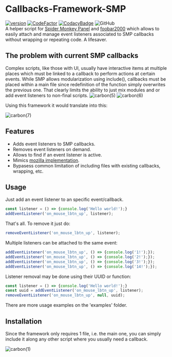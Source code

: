 # Callbacks-Framework-SMP
[![version][version_badge]][changelog]
[![CodeFactor][codefactor_badge]](https://www.codefactor.io/repository/github/regorxxx/Callbacks-Framework-SMP/overview/main)
[![CodacyBadge][codacy_badge]](https://www.codacy.com/gh/regorxxx/Callbacks-Framework-SMP/dashboard?utm_source=github.com&amp;utm_medium=referral&amp;utm_content=regorxxx/Callbacks-Framework-SMPP&amp;utm_campaign=Badge_Grade)
![GitHub](https://img.shields.io/github/license/regorxxx/Callbacks-Framework-SMP)  
A helper script for [Spider Monkey Panel](https://theqwertiest.github.io/foo_spider_monkey_panel) and [foobar2000](https://www.foobar2000.org) which allows to easily attach and manage event listeners associated to SMP callbacks without wrapping or repeating code.  A lifesaver. 

## The problem with current SMP callbacks
Complex scripts, like those with UI, usually have interactive items at multiple places which must be linked to a callback to perform actions at certain events. While SMP allows modularization using include(), callbacks must be placed within a main file since redefinition of the function simply overwrites the previous one. That clearly limits the ability to just mix modules and or add event listeners to non-final scripts.
![carbon(5)](https://user-images.githubusercontent.com/83307074/181040854-b05abb1d-c49e-42c8-83c2-94b847485a57.png)
![carbon(6)](https://user-images.githubusercontent.com/83307074/181041496-78448af2-8147-443e-a0f0-2f0109b71658.png)

Using this framework it would translate into this:

![carbon(7)](https://user-images.githubusercontent.com/83307074/181042039-6813117b-ea2c-485e-a131-86c7565fd695.png)

## Features
- Adds event listeners to SMP callbacks.
- Removes event listeners on demand.
- Allows to find if an event listener is active.
- Mimics [mozilla implementation](https://developer.mozilla.org/es/docs/Web/API/EventTarget/removeEventListener).
- Bypasess common limitation of including files with existing callbacks, wrapping, etc.

## Usage
Just add an event listener to an specific event/callback.
```javascript
const listener = () => {console.log('Hello world!');}
addEventListener('on_mouse_lbtn_up', listener);
```

That's all. To remove it just do:
```javascript
removeEventListener('on_mouse_lbtn_up', listener);
```

Multiple listeners can be attached to the same event:
```javascript
addEventListener('on_mouse_lbtn_up', () => {console.log('1!');});
addEventListener('on_mouse_lbtn_up', () => {console.log('2!');});
addEventListener('on_mouse_lbtn_up', () => {console.log('3!');});
addEventListener('on_mouse_lbtn_up', () => {console.log('14!');});
```

Listener removal may be done using their UUID or function:
```javascript
const listener = () => {console.log('Hello world!');}
const uuid = addEventListener('on_mouse_lbtn_up', listener);
removeEventListener('on_mouse_lbtn_up', null, uuid);
```

There are more usage examples on the 'examples' folder.

## Installation
Since the framework only requires 1 file, i.e. the main one, you can simply include it along any other script where you usually need a callback.

![carbon(1)](https://user-images.githubusercontent.com/83307074/181011693-6f737dc4-0a86-4e2a-be2a-aa168128f1b1.png)

[changelog]: CHANGELOG.md
[version_badge]: https://img.shields.io/github/release/regorxxx/Callbacks-Framework-SMP.svg
[codacy_badge]: https://api.codacy.com/project/badge/Grade/3e59f8dccd204721a7801197d6c336ed
[codefactor_badge]: https://www.codefactor.io/repository/github/regorxxx/Callbacks-Framework-SMP/badge/main
